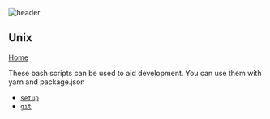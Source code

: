 ![header](../media/png/header.png) 
## Unix 
[Home](../../README.md)  

These bash scripts can be used to aid development. 
You can use them with yarn and package.json

- [`setup`](./setup)  
- [`git`](./git)
